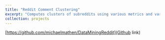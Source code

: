```yaml
---
title: "Reddit Comment Clustering"
excerpt: "Computes clusters of subreddits using various metrics and various clustering schemes  <br/><img src='/images/fish_cluster.png'>"
collection: projects
---
```



[https://github.com/michaelmathen/DataMiningReddit](Github link)
